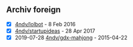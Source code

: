 ## Archiv foreign

- [x] [4ndv/lolbot](https://github.com/4ndv/lolbot) - 8 Feb 2016
- [x] [4ndv/startupideas](https://github.com/4ndv/startupideas) - 28 Apr 2017
- [x] 2019-07-28 [4ndv/gdx-mahjong](https://github.com/4ndv/gdx-mahjong) - 2015-04-22
